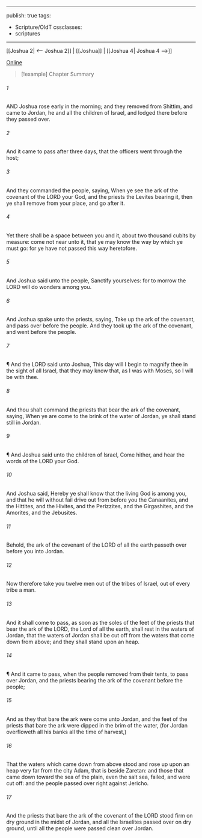 

---
publish: true
tags:
  - Scripture/OldT
cssclasses:
  - scriptures
---
[[Joshua 2| <-- Joshua 2]] | [[Joshua]] | [[Joshua 4| Joshua 4 -->]]

[Online](https://churchofjesuschrist.org/study/scriptures/ot/josh/3?lang=eng)

>[!example] Chapter Summary
>
###### 1
AND Joshua rose early in the morning; and they removed from Shittim, and came to Jordan, he and all the children of Israel, and lodged there before they passed over.
###### 2
And it came to pass after three days, that the officers went through the host;
###### 3
And they commanded the people, saying, When ye see the ark of the covenant of the LORD your God, and the priests the Levites bearing it, then ye shall remove from your place, and go after it.
###### 4
Yet there shall be a space between you and it, about two thousand cubits by measure: come not near unto it, that ye may know the way by which ye must go: for ye have not passed this way heretofore.
###### 5
And Joshua said unto the people, Sanctify yourselves: for to morrow the LORD will do wonders among you.
###### 6
And Joshua spake unto the priests, saying, Take up the ark of the covenant, and pass over before the people.  And they took up the ark of the covenant, and went before the people.
###### 7
¶ And the LORD said unto Joshua, This day will I begin to magnify thee in the sight of all Israel, that they may know that, as I was with Moses, so I will be with thee.
###### 8
And thou shalt command the priests that bear the ark of the covenant, saying, When ye are come to the brink of the water of Jordan, ye shall stand still in Jordan.
###### 9
¶ And Joshua said unto the children of Israel, Come hither, and hear the words of the LORD your God.
###### 10
And Joshua said, Hereby ye shall know that the living God is among you, and that he will without fail drive out from before you the Canaanites, and the Hittites, and the Hivites, and the Perizzites, and the Girgashites, and the Amorites, and the Jebusites.
###### 11
Behold, the ark of the covenant of the LORD of all the earth passeth over before you into Jordan.
###### 12
Now therefore take you twelve men out of the tribes of Israel, out of every tribe a man.
###### 13
And it shall come to pass, as soon as the soles of the feet of the priests that bear the ark of the LORD, the Lord of all the earth, shall rest in the waters of Jordan, that the waters of Jordan shall be cut off from the waters that come down from above; and they shall stand upon an heap.
###### 14
¶ And it came to pass, when the people removed from their tents, to pass over Jordan, and the priests bearing the ark of the covenant before the people;
###### 15
And as they that bare the ark were come unto Jordan, and the feet of the priests that bare the ark were dipped in the brim of the water, (for Jordan overfloweth all his banks all the time of harvest,)
###### 16
That the waters which came down from above stood and rose up upon an heap very far from the city Adam, that is beside Zaretan: and those that came down toward the sea of the plain, even the salt sea, failed, and were cut off: and the people passed over right against Jericho.
###### 17
And the priests that bare the ark of the covenant of the LORD stood firm on dry ground in the midst of Jordan, and all the Israelites passed over on dry ground, until all the people were passed clean over Jordan.



